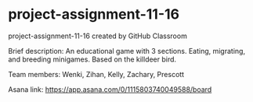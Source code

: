 # project-assignment-11-16
project-assignment-11-16 created by GitHub Classroom


Brief description:
An educational game with 3 sections. Eating, migrating, and breeding minigames. Based on the killdeer bird.

Team members:
Wenki, Zihan, Kelly, Zachary, Prescott

Asana link: https://app.asana.com/0/1115803740049588/board
